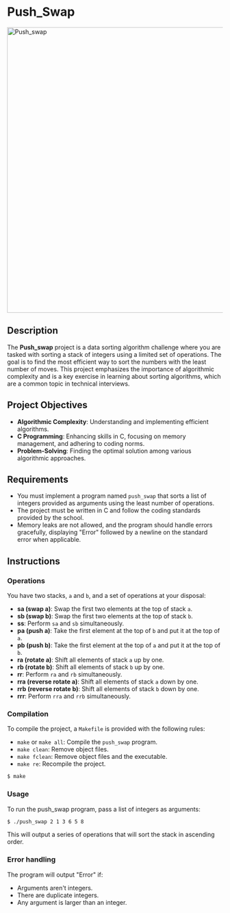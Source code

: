 # Push_Swap

<img width="667" alt="Push_swap" src="https://github.com/user-attachments/assets/7d944994-9812-417a-b16e-151a42b47257">

## Description

The **Push_swap** project is a data sorting algorithm challenge where you are tasked with sorting a stack of integers using a limited set of operations. The goal is to find the most efficient way to sort the numbers with the least number of moves. This project emphasizes the importance of algorithmic complexity and is a key exercise in learning about sorting algorithms, which are a common topic in technical interviews.

## Project Objectives

- **Algorithmic Complexity**: Understanding and implementing efficient algorithms.
- **C Programming**: Enhancing skills in C, focusing on memory management, and adhering to coding norms.
- **Problem-Solving**: Finding the optimal solution among various algorithmic approaches.

## Requirements

- You must implement a program named `push_swap` that sorts a list of integers provided as arguments using the least number of operations.
- The project must be written in C and follow the coding standards provided by the school.
- Memory leaks are not allowed, and the program should handle errors gracefully, displaying "Error" followed by a newline on the standard error when applicable.

## Instructions

### Operations

You have two stacks, `a` and `b`, and a set of operations at your disposal:

- **sa (swap a)**: Swap the first two elements at the top of stack `a`.
- **sb (swap b)**: Swap the first two elements at the top of stack `b`.
- **ss**: Perform `sa` and `sb` simultaneously.
- **pa (push a)**: Take the first element at the top of `b` and put it at the top of `a`.
- **pb (push b)**: Take the first element at the top of `a` and put it at the top of `b`.
- **ra (rotate a)**: Shift all elements of stack `a` up by one.
- **rb (rotate b)**: Shift all elements of stack `b` up by one.
- **rr**: Perform `ra` and `rb` simultaneously.
- **rra (reverse rotate a)**: Shift all elements of stack `a` down by one.
- **rrb (reverse rotate b)**: Shift all elements of stack `b` down by one.
- **rrr**: Perform `rra` and `rrb` simultaneously.

### Compilation

To compile the project, a `Makefile` is provided with the following rules:

- `make` or `make all`: Compile the `push_swap` program.
- `make clean`: Remove object files.
- `make fclean`: Remove object files and the executable.
- `make re`: Recompile the project.

```bash
$ make
```

### Usage

To run the push_swap program, pass a list of integers as arguments:

```bash
$ ./push_swap 2 1 3 6 5 8
```

This will output a series of operations that will sort the stack in ascending order.

### Error handling

The program will output "Error" if:

- Arguments aren't integers.
- There are duplicate integers.
- Any argument is larger than an integer.
